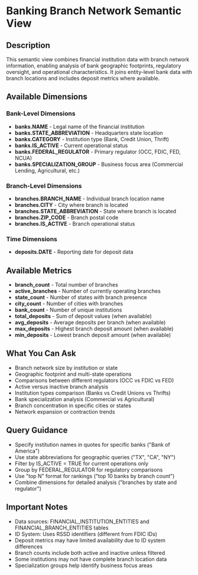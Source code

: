 # Banking Branch Network Semantic View

## Description
This semantic view combines financial institution data with branch network information, enabling analysis of bank geographic footprints, regulatory oversight, and operational characteristics. It joins entity-level bank data with branch locations and includes deposit metrics where available.

## Available Dimensions

### Bank-Level Dimensions
- **banks.NAME** - Legal name of the financial institution
- **banks.STATE_ABBREVIATION** - Headquarters state location
- **banks.CATEGORY** - Institution type (Bank, Credit Union, Thrift)
- **banks.IS_ACTIVE** - Current operational status
- **banks.FEDERAL_REGULATOR** - Primary regulator (OCC, FDIC, FED, NCUA)
- **banks.SPECIALIZATION_GROUP** - Business focus area (Commercial Lending, Agricultural, etc.)

### Branch-Level Dimensions
- **branches.BRANCH_NAME** - Individual branch location name
- **branches.CITY** - City where branch is located
- **branches.STATE_ABBREVIATION** - State where branch is located
- **branches.ZIP_CODE** - Branch postal code
- **branches.IS_ACTIVE** - Branch operational status

### Time Dimensions
- **deposits.DATE** - Reporting date for deposit data

## Available Metrics
- **branch_count** - Total number of branches
- **active_branches** - Number of currently operating branches
- **state_count** - Number of states with branch presence
- **city_count** - Number of cities with branches
- **bank_count** - Number of unique institutions
- **total_deposits** - Sum of deposit values (when available)
- **avg_deposits** - Average deposits per branch (when available)
- **max_deposits** - Highest branch deposit amount (when available)
- **min_deposits** - Lowest branch deposit amount (when available)

## What You Can Ask
- Branch network size by institution or state
- Geographic footprint and multi-state operations
- Comparisons between different regulators (OCC vs FDIC vs FED)
- Active versus inactive branch analysis
- Institution types comparison (Banks vs Credit Unions vs Thrifts)
- Bank specialization analysis (Commercial vs Agricultural)
- Branch concentration in specific cities or states
- Network expansion or contraction trends

## Query Guidance
- Specify institution names in quotes for specific banks ("Bank of America")
- Use state abbreviations for geographic queries ("TX", "CA", "NY")
- Filter by IS_ACTIVE = TRUE for current operations only
- Group by FEDERAL_REGULATOR for regulatory comparisons
- Use "top N" format for rankings ("top 10 banks by branch count")
- Combine dimensions for detailed analysis ("branches by state and regulator")

## Important Notes
- Data sources: FINANCIAL_INSTITUTION_ENTITIES and FINANCIAL_BRANCH_ENTITIES tables
- ID System: Uses RSSD identifiers (different from FDIC IDs)
- Deposit metrics may have limited availability due to ID system differences
- Branch counts include both active and inactive unless filtered
- Some institutions may not have complete branch location data
- Specialization groups help identify business focus areas